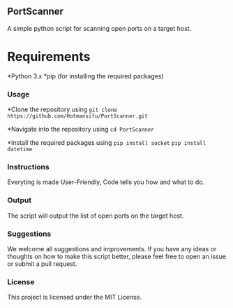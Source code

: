 ## PortScanner
A simple python script for scanning open ports on a target host.

# Requirements
*Python 3.x
*pip (for installing the required packages)
### Usage
*Clone the repository using ```git clone https://github.com/Hotmansifu/PortScanner.git```

*Navigate into the repository using ```cd PortScanner```

*Install the required packages using 
```pip install socket```
```pip install datetime```
### Instructions
Everyting is made User-Friendly, Code tells you how and what to do.
### Output
The script will output the list of open ports on the target host.
### Suggestions
We welcome all suggestions and improvements. If you have any ideas or thoughts on how to make this script better, please feel free to open an issue or submit a pull request.

### License
This project is licensed under the MIT License.



